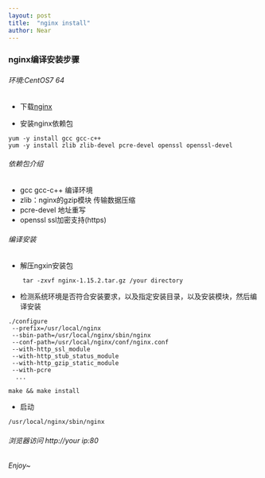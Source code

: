 ```yaml
---
layout: post
title:  "nginx install"
author: Near
---
```



### nginx编译安装步骤
 
###### 环境:CentOS7 64
 
- 下载[nginx](http://nginx.org/download/nginx-1.15.2.tar.gz)
 
- 安装nginx依赖包
 ```
 yum -y install gcc gcc-c++ 
 yum -y install zlib zlib-devel pcre-devel openssl openssl-devel 
 ```
###### 依赖包介绍
 + gcc gcc-c++ 编译环境
 + zlib：nginx的gzip模块 传输数据压缩
 + pcre-devel 地址重写
 + openssl ssl加密支持(https)
 
###### 编译安装

- 解压ngxin安装包
```
    tar -zxvf nginx-1.15.2.tar.gz /your directory
```

- 检测系统环境是否符合安装要求，以及指定安装目录，以及安装模块，然后编译安装 

```
./configure 
 --prefix=/usr/local/nginx 
 --sbin-path=/usr/local/nginx/sbin/nginx 
 --conf-path=/usr/local/nginx/conf/nginx.conf 
 --with-http_ssl_module 
 --with-http_stub_status_module
 --with-http_gzip_static_module
 --with-pcre
  ...
```

```
make && make install
```

- 启动
```
/usr/local/nginx/sbin/nginx 
```

###### 浏览器访问 http://your ip:80 
###### Enjoy~






 
 
 
 

